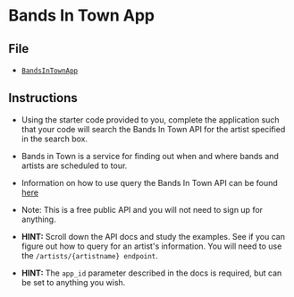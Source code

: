 # Bands In Town App

## File

- [`BandsInTownApp`](Unsolved/bands-in-town-unsolved.html)

## Instructions

- Using the starter code provided to you, complete the application such that your code will search the Bands In Town API for the artist specified in the search box.

- Bands in Town is a service for finding out when and where bands and artists are scheduled to tour.

- Information on how to use query the Bands In Town API can be found [here](https://app.swaggerhub.com/apis/Bandsintown/PublicAPI/3.0.0)

- Note: This is a free public API and you will not need to sign up for anything.

- **HINT:** Scroll down the API docs and study the examples. See if you can figure out how to query for an artist's information. You will need to use the `/artists/{artistname} endpoint`.

- **HINT:** The `app_id` parameter described in the docs is required, but can be set to anything you wish.
